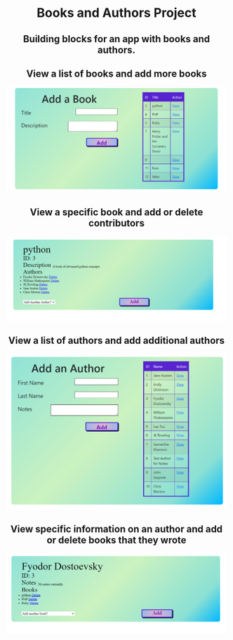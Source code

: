 <h1 align="center"> Books and Authors Project </h1>
<h2 align="center">Building blocks for an app with books and authors.</h2>
<p align="center">
<h2 align="center">View a list of books and add more books</h2>
<img src="https://github.com/Mortr0n/books_and_authors/blob/9f1fed79c0b9cf6fe6622d24aace6471b978190d/BookMain.PNG">
</p>
<h2 align="center">View a specific book and add or delete contributors</h2>
<p align="center">
<img src="https://github.com/Mortr0n/books_and_authors/blob/9f1fed79c0b9cf6fe6622d24aace6471b978190d/bookview.PNG">
</p>
<h2 align="center">View a list of authors and add additional authors</h2>
<p align="center">
<img src="https://github.com/Mortr0n/books_and_authors/blob/9f1fed79c0b9cf6fe6622d24aace6471b978190d/authormain.PNG">
</p>
<h2 align="center">View specific information on an author and add or delete books that they wrote</h2>
<p align="center">
<img src="https://github.com/Mortr0n/books_and_authors/blob/9f1fed79c0b9cf6fe6622d24aace6471b978190d/authorview.PNG">
</p>
